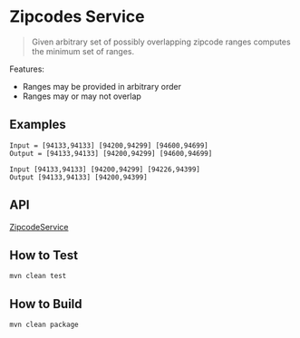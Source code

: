 # Zipcodes Service

> Given arbitrary set of possibly overlapping zipcode ranges computes the minimum set of ranges.

Features:
- Ranges may be provided in arbitrary order
- Ranges may or may not overlap

## Examples
```
Input = [94133,94133] [94200,94299] [94600,94699]
Output = [94133,94133] [94200,94299] [94600,94699]
```
```
Input [94133,94133] [94200,94299] [94226,94399] 
Output [94133,94133] [94200,94399]
```

## API

[ZipcodeService](https://github.com/dseay/zipcodes/blob/develop/src/main/java/org/dms/zipcodes/service/ZipcodeService.java)

## How to Test

```
mvn clean test
```

## How to Build

```
mvn clean package
```

